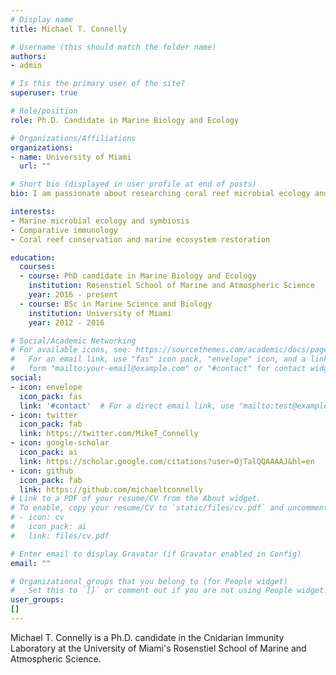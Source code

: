 ```yaml
---
# Display name
title: Michael T. Connelly

# Username (this should match the folder name)
authors:
- admin

# Is this the primary user of the site?
superuser: true

# Role/position
role: Ph.D. Candidate in Marine Biology and Ecology

# Organizations/Affiliations
organizations:
- name: University of Miami
  url: ""

# Short bio (displayed in user profile at end of posts)
bio: I am passionate about researching coral reef microbial ecology and improving reef ecosystem management in human-impacted coastal seas. My graduate research will aim to discover coral innate immune mechanisms used to interact with endosymbiotic bacteria communities in Pocillopora damicornis, a widely distributed coral species. 

interests:
- Marine microbial ecology and symbiosis
- Comparative immunology
- Coral reef conservation and marine ecosystem restoration

education:
  courses:
  - course: PhD candidate in Marine Biology and Ecology
    institution: Rosenstiel School of Marine and Atmospheric Science
    year: 2016 - present
  - course: BSc in Marine Science and Biology
    institution: University of Miami
    year: 2012 - 2016

# Social/Academic Networking
# For available icons, see: https://sourcethemes.com/academic/docs/page-builder/#icons
#   For an email link, use "fas" icon pack, "envelope" icon, and a link in the
#   form "mailto:your-email@example.com" or "#contact" for contact widget.
social:
- icon: envelope
  icon_pack: fas
  link: '#contact'  # For a direct email link, use "mailto:test@example.org".
- icon: twitter
  icon_pack: fab
  link: https://twitter.com/MikeT_Connelly
- icon: google-scholar
  icon_pack: ai
  link: https://scholar.google.com/citations?user=OjTalQQAAAAJ&hl=en
- icon: github
  icon_pack: fab
  link: https://github.com/michaeltconnelly
# Link to a PDF of your resume/CV from the About widget.
# To enable, copy your resume/CV to `static/files/cv.pdf` and uncomment the lines below.
# - icon: cv
#   icon_pack: ai
#   link: files/cv.pdf

# Enter email to display Gravatar (if Gravatar enabled in Config)
email: ""

# Organizational groups that you belong to (for People widget)
#   Set this to `[]` or comment out if you are not using People widget.
user_groups:
[]
---
```


Michael T. Connelly is a Ph.D. candidate in the Cnidarian Immunity Laboratory at the University of Miami's Rosenstiel School of Marine and Atmospheric Science.
